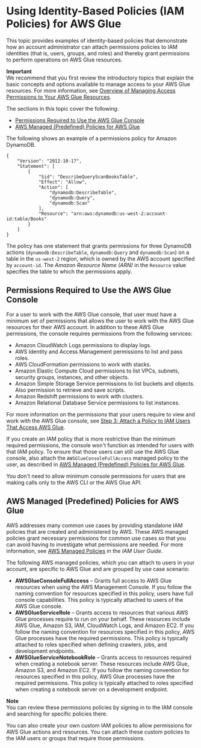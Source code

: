 # Using Identity\-Based Policies \(IAM Policies\) for AWS Glue<a name="using-identity-based-policies"></a>

This topic provides examples of identity\-based policies that demonstrate how an account administrator can attach permissions policies to IAM identities \(that is, users, groups, and roles\) and thereby grant permissions to perform operations on AWS Glue resources\.

**Important**  
We recommend that you first review the introductory topics that explain the basic concepts and options available to manage access to your AWS Glue resources\. For more information, see [Overview of Managing Access Permissions to Your AWS Glue Resources](access-control-overview.md)\. 

The sections in this topic cover the following:
+ [Permissions Required to Use the AWS Glue Console](#console-permissions)
+ [AWS Managed \(Predefined\) Policies for AWS Glue](#access-policy-examples-aws-managed)

The following shows an example of a permissions policy for Amazon DynamoDB\.

```
{
    "Version": "2012-10-17",
    "Statement": [
        {
            "Sid": "DescribeQueryScanBooksTable",
            "Effect": "Allow",
            "Action": [
                "dynamodb:DescribeTable",
                "dynamodb:Query",
                "dynamodb:Scan"
            ],
            "Resource": "arn:aws:dynamodb:us-west-2:account-id:table/Books"
        }
    ]
}
```

 The policy has one statement that grants permissions for three DynamoDB actions \(`dynamodb:DescribeTable`, `dynamodb:Query` and `dynamodb:Scan`\) on a table in the `us-west-2` region, which is owned by the AWS account specified by `account-id`\. The *Amazon Resource Name \(ARN\)* in the `Resource` value specifies the table to which the permissions apply\.

## Permissions Required to Use the AWS Glue Console<a name="console-permissions"></a>

For a user to work with the AWS Glue console, that user must have a minimum set of permissions that allows the user to work with the AWS Glue resources for their AWS account\. In addition to these AWS Glue permissions, the console requires permissions from the following services:
+ Amazon CloudWatch Logs permissions to display logs\.
+ AWS Identity and Access Management permissions to list and pass roles\.
+ AWS CloudFormation permissions to work with stacks\.
+ Amazon Elastic Compute Cloud permissions to list VPCs, subnets, security groups, instances, and other objects\.
+ Amazon Simple Storage Service permissions to list buckets and objects\. Also permission to retrieve and save scripts\.
+ Amazon Redshift permissions to work with clusters\.
+ Amazon Relational Database Service permissions to list instances\.

For more information on the permissions that your users require to view and work with the AWS Glue console, see [Step 3: Attach a Policy to IAM Users That Access AWS Glue](attach-policy-iam-user.md)\.

If you create an IAM policy that is more restrictive than the minimum required permissions, the console won't function as intended for users with that IAM policy\. To ensure that those users can still use the AWS Glue console, also attach the `AWSGlueConsoleFullAccess` managed policy to  the user, as described in [AWS Managed \(Predefined\) Policies for AWS Glue](#access-policy-examples-aws-managed)\.

You don't need to allow minimum console permissions for users that are making calls only to the AWS CLI or the AWS Glue API\.

## AWS Managed \(Predefined\) Policies for AWS Glue<a name="access-policy-examples-aws-managed"></a>

AWS addresses many common use cases by providing standalone IAM policies that are created and administered by AWS\. These AWS managed policies grant necessary permissions for common use cases so that you can avoid having to investigate what permissions are needed\. For more information, see [AWS Managed Policies](https://docs.aws.amazon.com/IAM/latest/UserGuide/access_policies_managed-vs-inline.html#aws-managed-policies) in the *IAM User Guide*\. 

The following AWS managed policies, which you can attach to users in your account, are specific to AWS Glue and are grouped by use case scenario:
+ **AWSGlueConsoleFullAccess** – Grants full access to AWS Glue resources when using the AWS Management Console\. If you follow the naming convention for resources specified in this policy, users have full console capabilities\. This policy is typically attached to users of the AWS Glue console\.
+ **AWSGlueServiceRole** – Grants access to resources that various AWS Glue processes require to run on your behalf\. These resources include AWS Glue, Amazon S3, IAM, CloudWatch Logs, and Amazon EC2\. If you follow the naming convention for resources specified in this policy, AWS Glue processes have the required permissions\. This policy is typically attached to roles specified when defining crawlers, jobs, and development endpoints\.
+ **AWSGlueServiceNotebookRole** – Grants access to resources required when creating a notebook server\. These resources include AWS Glue, Amazon S3, and Amazon EC2\. If you follow the naming convention for resources specified in this policy, AWS Glue processes have the required permissions\. This policy is typically attached to roles specified when creating a notebook server on a development endpoint\.

**Note**  
You can review these permissions policies by signing in to the IAM console and searching for specific policies there\.

You can also create your own custom IAM policies to allow permissions for AWS Glue actions and resources\. You can attach these custom policies to the IAM users or groups that require those permissions\. 